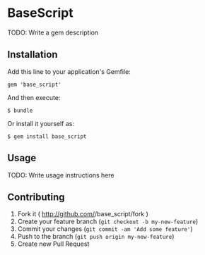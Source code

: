 # BaseScript

TODO: Write a gem description

## Installation

Add this line to your application's Gemfile:

    gem 'base_script'

And then execute:

    $ bundle

Or install it yourself as:

    $ gem install base_script

## Usage

TODO: Write usage instructions here

## Contributing

1. Fork it ( http://github.com/<my-github-username>/base_script/fork )
2. Create your feature branch (`git checkout -b my-new-feature`)
3. Commit your changes (`git commit -am 'Add some feature'`)
4. Push to the branch (`git push origin my-new-feature`)
5. Create new Pull Request
